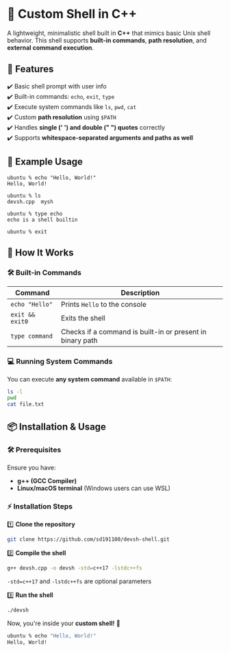 # 🚀 Custom Shell in C++

A lightweight, minimalistic shell built in **C++** that mimics basic Unix shell behavior. This shell supports **built-in commands**, **path resolution**, and **external command execution**.

## 🔹 Features
✔️ Basic shell prompt with user info  
✔️ Built-in commands: `echo`, `exit`, `type`  
✔️ Execute system commands like `ls`, `pwd`, `cat`  
✔️ Custom **path resolution** using `$PATH`  
✔️ Handles **single (' ') and double (" ") quotes** correctly  
✔️ Supports **whitespace-separated arguments and paths as well**  

## 📌 Example Usage

``` shell
ubuntu % echo "Hello, World!"
Hello, World!

ubuntu % ls
devsh.cpp  mysh

ubuntu % type echo
echo is a shell builtin

ubuntu % exit
```

## 📌 How It Works

### 🛠 Built-in Commands
| Command           | Description                                      |
|------------------|--------------------------------------------------|
| `echo "Hello"`   | Prints `Hello` to the console                    |
| `exit && exit0`  | Exits the shell                                   |
| `type command`  | Checks if a command is built-in or present in binary path       |

### 💻 Running System Commands
You can execute **any system command** available in `$PATH`:
```sh
ls -l
pwd
cat file.txt
```
## 📦 Installation & Usage

### 🛠 Prerequisites
Ensure you have:
- **g++ (GCC Compiler)**
- **Linux/macOS terminal** (Windows users can use WSL)

### ⚡ Installation Steps

1️⃣ **Clone the repository**  
```sh
git clone https://github.com/sd191100/devsh-shell.git
```

2️⃣ **Compile the shell**  
```sh
g++ devsh.cpp -o devsh -std=c++17 -lstdc++fs
```
`-std=c++17` and `-lstdc++fs` are optional parameters

3️⃣ **Run the shell**  
```sh
./devsh
```

Now, you're inside your **custom shell!** 🎉  
```sh
ubuntu % echo "Hello, World!"
Hello, World!
```

